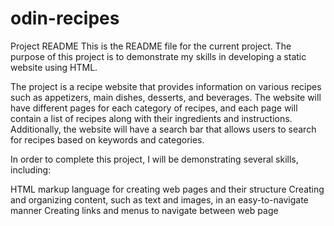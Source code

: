 # odin-recipes

Project README
This is the README file for the current project. The purpose of this project is to demonstrate my skills in developing a static website using HTML.

The project is a recipe website that provides information on various recipes such as appetizers, main dishes, desserts, and beverages. The website will have different pages for each category of recipes, and each page will contain a list of recipes along with their ingredients and instructions. Additionally, the website will have a search bar that allows users to search for recipes based on keywords and categories.

In order to complete this project, I will be demonstrating several skills, including:

HTML markup language for creating web pages and their structure
Creating and organizing content, such as text and images, in an easy-to-navigate manner
Creating links and menus to navigate between web page
